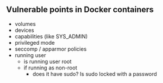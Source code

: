 ## Vulnerable points in Docker containers

- volumes
- devices
- capabilities (like SYS_ADMIN)
- privileged mode
- seccomp / apparmor policies
- running user
  - is running user root
  - if running as non-root
    - does it have sudo? Is sudo locked with a password
